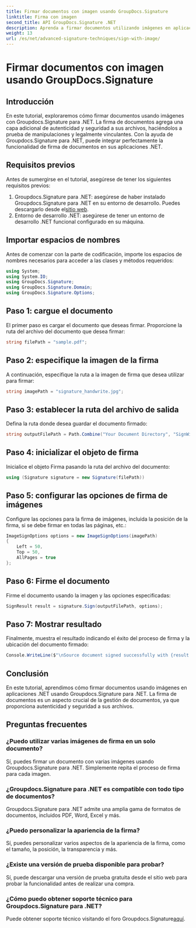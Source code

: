 ```yaml
---
title: Firmar documentos con imagen usando GroupDocs.Signature
linktitle: Firma con imagen
second_title: API GroupDocs.Signature .NET
description: Aprenda a firmar documentos utilizando imágenes en aplicaciones .NET con Groupdocs.Signature para .NET. Mejore la seguridad y autenticidad de los documentos sin esfuerzo.
weight: 13
url: /es/net/advanced-signature-techniques/sign-with-image/
---
```


# Firmar documentos con imagen usando GroupDocs.Signature

## Introducción
En este tutorial, exploraremos cómo firmar documentos usando imágenes con Groupdocs.Signature para .NET. La firma de documentos agrega una capa adicional de autenticidad y seguridad a sus archivos, haciéndolos a prueba de manipulaciones y legalmente vinculantes. Con la ayuda de Groupdocs.Signature para .NET, puede integrar perfectamente la funcionalidad de firma de documentos en sus aplicaciones .NET.
## Requisitos previos
Antes de sumergirse en el tutorial, asegúrese de tener los siguientes requisitos previos:
1.  Groupdocs.Signature para .NET: asegúrese de haber instalado Groupdocs.Signature para .NET en su entorno de desarrollo. Puedes descargarlo desde el[sitio web](https://releases.groupdocs.com/signature/net/).
2. Entorno de desarrollo .NET: asegúrese de tener un entorno de desarrollo .NET funcional configurado en su máquina.

## Importar espacios de nombres
Antes de comenzar con la parte de codificación, importe los espacios de nombres necesarios para acceder a las clases y métodos requeridos:
```csharp
using System;
using System.IO;
using GroupDocs.Signature;
using GroupDocs.Signature.Domain;
using GroupDocs.Signature.Options;
```
## Paso 1: cargue el documento
El primer paso es cargar el documento que deseas firmar. Proporcione la ruta del archivo del documento que desea firmar:
```csharp
string filePath = "sample.pdf";
```
## Paso 2: especifique la imagen de la firma
A continuación, especifique la ruta a la imagen de firma que desea utilizar para firmar:
```csharp
string imagePath = "signature_handwrite.jpg";
```
## Paso 3: establecer la ruta del archivo de salida
Defina la ruta donde desea guardar el documento firmado:
```csharp
string outputFilePath = Path.Combine("Your Document Directory", "SignWithImage", fileName);
```
## Paso 4: inicializar el objeto de firma
Inicialice el objeto Firma pasando la ruta del archivo del documento:
```csharp
using (Signature signature = new Signature(filePath))
```
## Paso 5: configurar las opciones de firma de imágenes
Configure las opciones para la firma de imágenes, incluida la posición de la firma, si se debe firmar en todas las páginas, etc.:
```csharp
ImageSignOptions options = new ImageSignOptions(imagePath)
{
    Left = 50,
    Top = 50,
    AllPages = true
};
```
## Paso 6: Firme el documento
Firme el documento usando la imagen y las opciones especificadas:
```csharp
SignResult result = signature.Sign(outputFilePath, options);
```
## Paso 7: Mostrar resultado
Finalmente, muestra el resultado indicando el éxito del proceso de firma y la ubicación del documento firmado:
```csharp
Console.WriteLine($"\nSource document signed successfully with {result.Succeeded.Count} signature(s).\nFile saved at {outputFilePath}.");
```

## Conclusión
En este tutorial, aprendimos cómo firmar documentos usando imágenes en aplicaciones .NET usando Groupdocs.Signature para .NET. La firma de documentos es un aspecto crucial de la gestión de documentos, ya que proporciona autenticidad y seguridad a sus archivos.
## Preguntas frecuentes
### ¿Puedo utilizar varias imágenes de firma en un solo documento?
Sí, puedes firmar un documento con varias imágenes usando Groupdocs.Signature para .NET. Simplemente repita el proceso de firma para cada imagen.
### ¿Groupdocs.Signature para .NET es compatible con todo tipo de documentos?
Groupdocs.Signature para .NET admite una amplia gama de formatos de documentos, incluidos PDF, Word, Excel y más.
### ¿Puedo personalizar la apariencia de la firma?
Sí, puedes personalizar varios aspectos de la apariencia de la firma, como el tamaño, la posición, la transparencia y más.
### ¿Existe una versión de prueba disponible para probar?
Sí, puede descargar una versión de prueba gratuita desde el sitio web para probar la funcionalidad antes de realizar una compra.
### ¿Cómo puedo obtener soporte técnico para Groupdocs.Signature para .NET?
 Puede obtener soporte técnico visitando el foro Groupdocs.Signature[aquí](https://forum.groupdocs.com/c/signature/13).